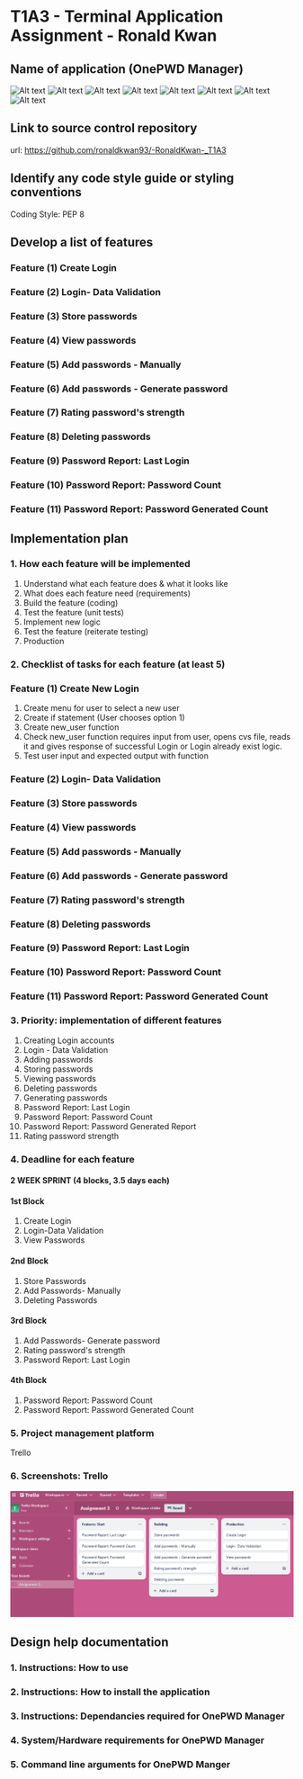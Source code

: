 # T1A3 - Terminal Application Assignment - Ronald Kwan

## Name of application (OnePWD Manager)
![Alt text](/src/docs/SS1.JPG)
![Alt text](/src/docs/SS2.JPG)
![Alt text](/src/docs/SS3.JPG)
![Alt text](/src/docs/SS4.JPG)
![Alt text](/src/docs/SS5gen.JPG)
![Alt text](/src/docs/SS6.JPG)
![Alt text](/src/docs/SS7.JPG)
![Alt text](/src/docs/SS8.JPG)

## Link to source control repository
url: https://github.com/ronaldkwan93/-RonaldKwan-_T1A3

## Identify any code style guide or styling conventions
Coding Style: PEP 8

## Develop a list of features
### Feature (1) Create Login
### Feature (2) Login- Data Validation
### Feature (3) Store passwords
### Feature (4) View passwords
### Feature (5) Add passwords - Manually
### Feature (6) Add passwords - Generate password
### Feature (7) Rating password's strength
### Feature (8) Deleting passwords
### Feature (9) Password Report: Last Login
### Feature (10) Password Report: Password Count
### Feature (11) Password Report: Password Generated Count

## Implementation plan
### 1. How each feature will be implemented
1. Understand what each feature does & what it looks like
2. What does each feature need (requirements)
3. Build the feature (coding)
4. Test the feature (unit tests)
5. Implement new logic
6. Test the feature (reiterate testing)
7. Production
### 2. Checklist of tasks for each feature (at least 5)
### Feature (1) Create New Login
1. Create menu for user to select a new user
2. Create if statement (User chooses option 1)
3. Create new_user function  
4. Check new_user function requires input from user, opens cvs file, reads it and gives response of successful Login or Login already exist logic.
5. Test user input and expected output with function
### Feature (2) Login- Data Validation
### Feature (3) Store passwords
### Feature (4) View passwords
### Feature (5) Add passwords - Manually
### Feature (6) Add passwords - Generate password
### Feature (7) Rating password's strength
### Feature (8) Deleting passwords
### Feature (9) Password Report: Last Login
### Feature (10) Password Report: Password Count
### Feature (11) Password Report: Password Generated Count
### 3. Priority: implementation of different features
1. Creating Login accounts
2. Login - Data Validation
3. Adding passwords
4. Storing passwords
5. Viewing passwords
6. Deleting passwords
7. Generating passwords
8. Password Report: Last Login
9. Password Report: Password Count
10. Password Report: Password Generated Report
11. Rating password strength


### 4. Deadline for each feature
#### 2 WEEK SPRINT (4 blocks, 3.5 days each)
#### 1st Block
1. Create Login
2. Login-Data Validation
3. View Passwords
#### 2nd Block
1. Store Passwords
2. Add Passwords- Manually
3. Deleting Passwords
#### 3rd Block
1. Add Passwords- Generate password
2. Rating password's strength
3. Password Report: Last Login
#### 4th Block
1. Password Report: Password Count
2. Password Report: Password Generated Count
### 5. Project management platform
Trello
### 6. Screenshots: Trello
![Alt text](/docs/image.png)
## Design help documentation
### 1. Instructions: How to use
### 2. Instructions: How to install the application
### 3. Instructions: Dependancies required for OnePWD Manager
### 4. System/Hardware requirements for OnePWD Manager
### 5. Command line arguments for OnePWD Manger
